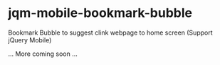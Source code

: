 jqm-mobile-bookmark-bubble
==========================

Bookmark Bubble to suggest clink webpage to home screen (Support jQuery Mobile)

... More coming soon ...
